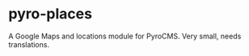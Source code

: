 pyro-places
===========

A Google Maps and locations module for PyroCMS. Very small, needs translations.